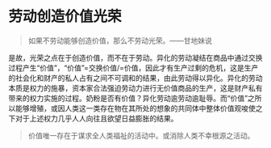 # 劳动创造价值光荣

> 如果不劳动能够创造价值，那么不劳动光荣。——甘地妹说

是故，光荣之点在于创造价值，而不在于劳动。异化的劳动凝结在商品中通过交换过程产生“价值”，“价值”=交换价值/=价值，因此才有生产过剩的危机，这是生产的社会化和财产的私人占有之间不可调和的结果，由此劳动得以异化。异化的劳动本质是权力的施暴，资本家合法强迫劳动力进行无价值商品的生产，这是财产私有带来的权力实施的过程。奶粉是否有价值？异化劳动逾劳动逾耻辱。而“价值”之所以能够增殖，或因人类这一类存在物在其所处的想象的共同体中整体价值观唆使之下对于上述权力几乎人人向往且欲望日益膨胀的结果。

> 价值唯一存在于谋求全人类福祉的活动中。或消除人类不幸根源之活动。